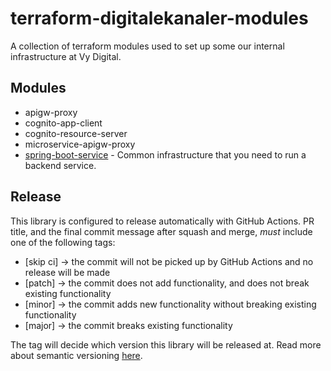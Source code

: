 # terraform-digitalekanaler-modules

A collection of terraform modules used to set up some our internal infrastructure at Vy Digital.

## Modules

- apigw-proxy
- cognito-app-client
- cognito-resource-server
- microservice-apigw-proxy
- [spring-boot-service](./spring-boot-service/README.md) - Common infrastructure that you need to run a backend service.

## Release

This library is configured to release automatically with GitHub Actions. PR title, and the final commit message after squash and merge, _must_ include one of the following tags:

- [skip ci] -> the commit will not be picked up by GitHub Actions and no release will be made
- [patch] -> the commit does not add functionality, and does not break existing functionality
- [minor] -> the commit adds new functionality without breaking existing functionality
- [major] -> the commit breaks existing functionality

The tag will decide which version this library will be released at. Read more about semantic
versioning [here](https://semver.org/).

